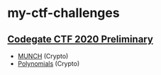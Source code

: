 # my-ctf-challenges

## [Codegate CTF 2020 Preliminary](https://ctftime.org/event/938)

- [MUNCH](codegate2020/Qual/MUNCH) (Crypto)
- [Polynomials](codegate2020/Qual/Polynomials) (Crypto)
